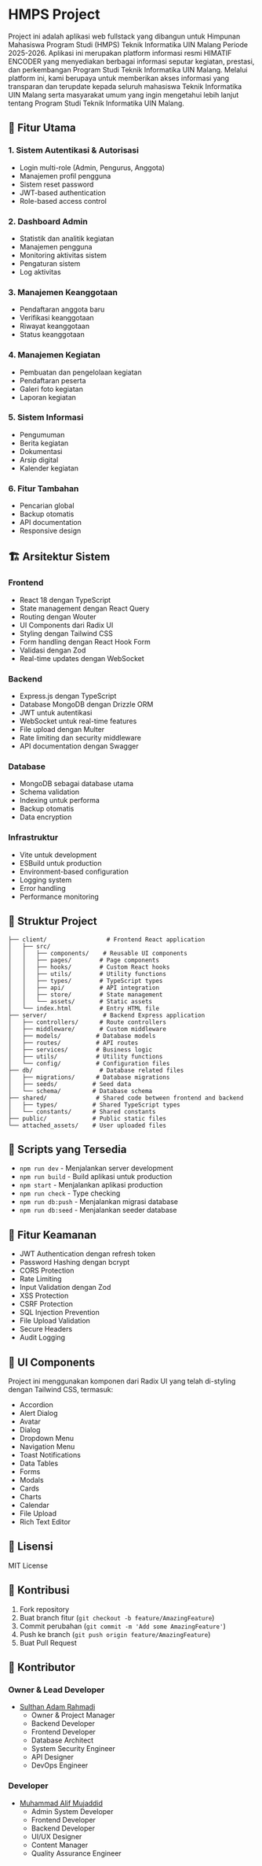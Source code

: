 # HMPS Project

Project ini adalah aplikasi web fullstack yang dibangun untuk Himpunan Mahasiswa Program Studi (HMPS) Teknik Informatika UIN Malang Periode 2025-2026. Aplikasi ini merupakan platform informasi resmi HIMATIF ENCODER yang menyediakan berbagai informasi seputar kegiatan, prestasi, dan perkembangan Program Studi Teknik Informatika UIN Malang. Melalui platform ini, kami berupaya untuk memberikan akses informasi yang transparan dan terupdate kepada seluruh mahasiswa Teknik Informatika UIN Malang serta masyarakat umum yang ingin mengetahui lebih lanjut tentang Program Studi Teknik Informatika UIN Malang.

## 🎯 Fitur Utama

### 1. Sistem Autentikasi & Autorisasi
- Login multi-role (Admin, Pengurus, Anggota)
- Manajemen profil pengguna
- Sistem reset password
- JWT-based authentication
- Role-based access control

### 2. Dashboard Admin
- Statistik dan analitik kegiatan
- Manajemen pengguna
- Monitoring aktivitas sistem
- Pengaturan sistem
- Log aktivitas

### 3. Manajemen Keanggotaan
- Pendaftaran anggota baru
- Verifikasi keanggotaan
- Riwayat keanggotaan
- Status keanggotaan

### 4. Manajemen Kegiatan
- Pembuatan dan pengelolaan kegiatan
- Pendaftaran peserta
- Galeri foto kegiatan
- Laporan kegiatan

### 5. Sistem Informasi
- Pengumuman
- Berita kegiatan
- Dokumentasi
- Arsip digital
- Kalender kegiatan

### 6. Fitur Tambahan
- Pencarian global
- Backup otomatis
- API documentation
- Responsive design

## 🏗️ Arsitektur Sistem

### Frontend
- React 18 dengan TypeScript
- State management dengan React Query
- Routing dengan Wouter
- UI Components dari Radix UI
- Styling dengan Tailwind CSS
- Form handling dengan React Hook Form
- Validasi dengan Zod
- Real-time updates dengan WebSocket

### Backend
- Express.js dengan TypeScript
- Database MongoDB dengan Drizzle ORM
- JWT untuk autentikasi
- WebSocket untuk real-time features
- File upload dengan Multer
- Rate limiting dan security middleware
- API documentation dengan Swagger

### Database
- MongoDB sebagai database utama
- Schema validation
- Indexing untuk performa
- Backup otomatis
- Data encryption

### Infrastruktur
- Vite untuk development
- ESBuild untuk production
- Environment-based configuration
- Logging system
- Error handling
- Performance monitoring

## 📁 Struktur Project

```
├── client/                 # Frontend React application
│   ├── src/
│   │   ├── components/    # Reusable UI components
│   │   ├── pages/        # Page components
│   │   ├── hooks/        # Custom React hooks
│   │   ├── utils/        # Utility functions
│   │   ├── types/        # TypeScript types
│   │   ├── api/          # API integration
│   │   ├── store/        # State management
│   │   └── assets/       # Static assets
│   └── index.html        # Entry HTML file
├── server/                # Backend Express application
│   ├── controllers/      # Route controllers
│   ├── middleware/       # Custom middleware
│   ├── models/          # Database models
│   ├── routes/          # API routes
│   ├── services/        # Business logic
│   ├── utils/           # Utility functions
│   └── config/          # Configuration files
├── db/                   # Database related files
│   ├── migrations/      # Database migrations
│   ├── seeds/          # Seed data
│   └── schema/         # Database schema
├── shared/              # Shared code between frontend and backend
│   ├── types/          # Shared TypeScript types
│   └── constants/      # Shared constants
├── public/             # Public static files
└── attached_assets/    # User uploaded files
```

## 🔧 Scripts yang Tersedia

- `npm run dev` - Menjalankan server development
- `npm run build` - Build aplikasi untuk production
- `npm start` - Menjalankan aplikasi production
- `npm run check` - Type checking
- `npm run db:push` - Menjalankan migrasi database
- `npm run db:seed` - Menjalankan seeder database

## 🔐 Fitur Keamanan

- JWT Authentication dengan refresh token
- Password Hashing dengan bcrypt
- CORS Protection
- Rate Limiting
- Input Validation dengan Zod
- XSS Protection
- CSRF Protection
- SQL Injection Prevention
- File Upload Validation
- Secure Headers
- Audit Logging

## 🎨 UI Components

Project ini menggunakan komponen dari Radix UI yang telah di-styling dengan Tailwind CSS, termasuk:
- Accordion
- Alert Dialog
- Avatar
- Dialog
- Dropdown Menu
- Navigation Menu
- Toast Notifications
- Data Tables
- Forms
- Modals
- Cards
- Charts
- Calendar
- File Upload
- Rich Text Editor

## 📝 Lisensi

MIT License

## 🤝 Kontribusi

1. Fork repository
2. Buat branch fitur (`git checkout -b feature/AmazingFeature`)
3. Commit perubahan (`git commit -m 'Add some AmazingFeature'`)
4. Push ke branch (`git push origin feature/AmazingFeature`)
5. Buat Pull Request

## 👥 Kontributor

### Owner & Lead Developer
- [Sulthan Adam Rahmadi](https://github.com/Sadamdi)
  - Owner & Project Manager
  - Backend Developer
  - Frontend Developer
  - Database Architect
  - System Security Engineer
  - API Designer
  - DevOps Engineer

### Developer
- [Muhammad Alif Mujaddid](https://github.com/addid-cloud)
  - Admin System Developer
  - Frontend Developer
  - Backend Developer
  - UI/UX Designer
  - Content Manager
  - Quality Assurance Engineer 